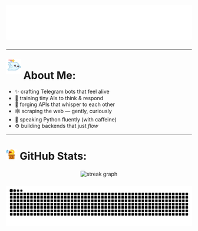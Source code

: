 ###
<img src="https://raw.githubusercontent.com/itzdarklucifer/itzdarklucifer/refs/heads/main/resources/gif.gif">

###

---

# <img src="https://raw.githubusercontent.com/itzdarklucifer/itzdarklucifer/refs/heads/main/resources/ghostlv.gif" width="40" style="position:relative; bottom:15px;"> About <a href="https://t.me/about_DarkLucifer/6" style="text-decoration:none">Me</a>:
- ✨ crafting Telegram bots that feel alive
- 🧠 training tiny AIs to think & respond
- 🔗 forging APIs that whisper to each other
- 🕸️ scraping the web — gently, curiously
- 🐍 speaking Python fluently (with caffeine)
- ⚙️ building backends that just <i>flow</i>

---

# <img src="https://raw.githubusercontent.com/itzdarklucifer/itzdarklucifer/refs/heads/main/resources/announce.gif" width="30"> GitHub Stats:
###

<div align="center">
  <img src="https://streak-stats.demolab.com?user=itzdarklucifer&locale=en&mode=daily&theme=dracula&hide_border=false&border_radius=5&order=3" height="200" alt="streak graph"  />
</div>

###

<img src="https://raw.githubusercontent.com/itzdarklucifer/itzdarklucifer/output/snake.svg" alt="Snake animation" />

###
